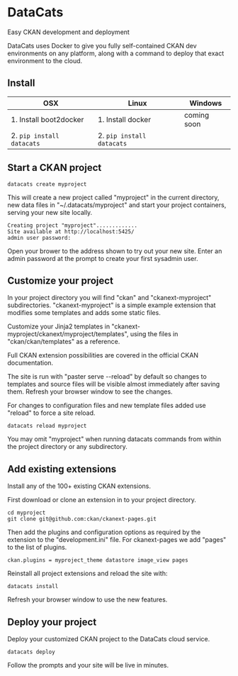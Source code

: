 # DataCats

Easy CKAN development and deployment

DataCats uses Docker to give you fully self-contained CKAN dev environments on
any platform, along with a command to deploy that exact environment to the cloud.


## Install

OSX | Linux | Windows
--- | --- | ---
1. Install boot2docker | 1. Install docker | coming soon
2. `pip install datacats` | 2. `pip install datacats` |


## Start a CKAN project

```
datacats create myproject
```

This will create a new project called "myproject" in the current
directory, new data files in "~/.datacats/myproject" and start
your project containers, serving your new site locally.

```
Creating project "myproject".............
Site available at http://localhost:5425/
admin user password:
```

Open your brower to the address shown to try out your new site.
Enter an admin password at the prompt to create your first sysadmin user.


## Customize your project

In your project directory you will find
"ckan" and "ckanext-myproject" subdirectories.
"ckanext-myproject" is a simple example extension that modifies
some templates and adds some static files.

Customize your Jinja2 templates in
"ckanext-myproject/ckanext/myproject/templates", using
the files in "ckan/ckan/templates" as a reference.

Full CKAN extension possibilities are covered in the official CKAN
documentation.

The site is run with "paster serve --reload" by default so
changes to templates and source files will be visible almost immediately
after saving them. Refresh your browser window to see the changes.

For changes to configuration files and
new template files added use "reload" to force a site reload.

```
datacats reload myproject
```

You may omit "myproject" when running datacats commands from within the
project directory or any subdirectory.

## Add existing extensions

Install any of the 100+ existing CKAN extensions.

First download or clone an extension in to your project directory.

```
cd myproject
git clone git@github.com:ckan/ckanext-pages.git
```

Then add the plugins and configuration options as required by the extension
to the "development.ini" file.  For ckanext-pages we add "pages" to the list
of plugins.

```
ckan.plugins = myproject_theme datastore image_view pages
```

Reinstall all project extensions and reload the site with:
```
datacats install
```

Refresh your browser window to use the new features.


## Deploy your project

Deploy your customized CKAN project to the DataCats cloud service.
```
datacats deploy
```

Follow the prompts and your site will be live in minutes.
